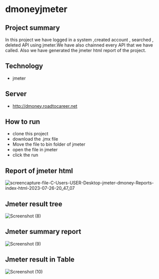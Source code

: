 # dmoneyjmeter

## Project summary
In this project we have logged in a system ,created account , searched , deleted API using jmeter.We have also chainned every API that we have called.
Also we have generated the jmeter html report of the project.

## Technology 
- jmeter

## Server
- http://dmoney.roadtocareer.net
## How to run
- clone this project
- download the .jmx file
- Move the file to bin folder of jmeter
- open the file in jmeter
- click the run

## Report of jmeter html
![screencapture-file-C-Users-USER-Desktop-jmeter-dmoney-Reports-index-html-2023-07-26-20_47_07](https://github.com/Jahid019/dmoneyjmeter/assets/112567359/1fb5da12-79c8-4fe8-b838-c1cee17a73e6)

## Jmeter result tree
![Screenshot (8)](https://github.com/Jahid019/dmoneyjmeter/assets/112567359/fd4cfcb1-75d5-40c2-9515-2bb7fc795e5c)

## Jmeter summary report
![Screenshot (9)](https://github.com/Jahid019/dmoneyjmeter/assets/112567359/9d531437-0d83-4cb2-95e7-3895416b1bcb)

## Jmeter result in Table 

![Screenshot (10)](https://github.com/Jahid019/dmoneyjmeter/assets/112567359/3f9c7b57-90bc-4c3d-86d9-bb72322c7110)
